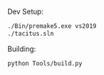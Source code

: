 Dev Setup:
```sh
./Bin/premake5.exe vs2019
./tacitus.sln
```

Building:
```sh
python Tools/build.py
```